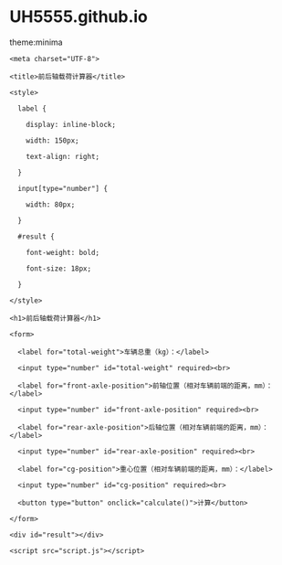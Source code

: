 # UH5555.github.io
theme:minima
<!DOCTYPE html>

<html>

  <head>
  <script src="java.js"></script>

    <meta charset="UTF-8">

    <title>前后轴载荷计算器</title>

    <style>

      label {

        display: inline-block;

        width: 150px;

        text-align: right;

      }

      input[type="number"] {

        width: 80px;

      }

      #result {

        font-weight: bold;

        font-size: 18px;

      }

    </style>

  </head>

  <body>

    <h1>前后轴载荷计算器</h1>

    <form>

      <label for="total-weight">车辆总重（kg）：</label>

      <input type="number" id="total-weight" required><br>

      <label for="front-axle-position">前轴位置（相对车辆前端的距离，mm）：</label>

      <input type="number" id="front-axle-position" required><br>

      <label for="rear-axle-position">后轴位置（相对车辆前端的距离，mm）：</label>

      <input type="number" id="rear-axle-position" required><br>

      <label for="cg-position">重心位置（相对车辆前端的距离，mm）：</label>

      <input type="number" id="cg-position" required><br>

      <button type="button" onclick="calculate()">计算</button>

    </form>

    <div id="result"></div>

    <script src="script.js"></script>

  </body>

</html>
